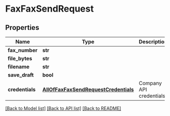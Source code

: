 # FaxFaxSendRequest

## Properties
Name | Type | Description | Notes
------------ | ------------- | ------------- | -------------
**fax_number** | **str** |  | 
**file_bytes** | **str** |  | 
**filename** | **str** |  | 
**save_draft** | **bool** |  | [optional] 
**credentials** | [**AllOfFaxFaxSendRequestCredentials**](AllOfFaxFaxSendRequestCredentials.md) | Company API credentials | 

[[Back to Model list]](../README.md#documentation-for-models) [[Back to API list]](../README.md#documentation-for-api-endpoints) [[Back to README]](../README.md)

